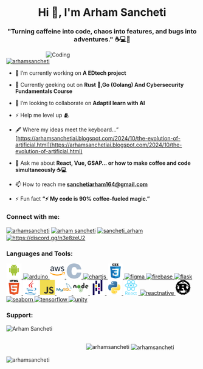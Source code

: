 <h1 align="center">Hi 👋, I'm Arham Sancheti</h1>
<h3 align="center">"Turning caffeine into code, chaos into features, and bugs into adventures." ☕💻🐛</h3>
<img align="right" alt="Coding" width="400" src="https://i.redd.it/n8agw6z2smyb1.gif">


<p align="left"> <a href="https://github.com/ryo-ma/github-profile-trophy"><img src="https://github-profile-trophy.vercel.app/?username=arhamsancheti" alt="arhamsancheti" /></a> </p>

- 🔭 I’m currently working on **A EDtech project**

- 🧠 Currently geeking out on **Rust 🦀,Go (Golang) And Cybersecurity Fundamentals Course**

- 👯 I’m looking to collaborate on **Adaptil learn with AI**

- ⚡ Help me level up **🫂**

- 🖋 Where my ideas meet the keyboard…” [https://arhamsanchetiai.blogspot.com/2024/10/the-evolution-of-artificial.html](https://arhamsanchetiai.blogspot.com/2024/10/the-evolution-of-artificial.html)

- 💬 Ask me about **React, Vue, GSAP… or how to make coffee and code simultaneously ☕💻**

- 📫 How to reach me **sanchetiarham164@gmail.com**

- ⚡ Fun fact **“⚡ My code is 90% coffee-fueled magic.”**

<h3 align="left">Connect with me:</h3>
<p align="left">
<a href="https://kaggle.com/arhamsancheti" target="blank"><img align="center" src="https://raw.githubusercontent.com/rahuldkjain/github-profile-readme-generator/master/src/images/icons/Social/kaggle.svg" alt="arhamsancheti" height="30" width="40" /></a>
<a href="https://fb.com/arham sancheti" target="blank"><img align="center" src="https://raw.githubusercontent.com/rahuldkjain/github-profile-readme-generator/master/src/images/icons/Social/facebook.svg" alt="arham sancheti" height="30" width="40" /></a>
<a href="https://instagram.com/sancheti_arham" target="blank"><img align="center" src="https://raw.githubusercontent.com/rahuldkjain/github-profile-readme-generator/master/src/images/icons/Social/instagram.svg" alt="sancheti_arham" height="30" width="40" /></a>
<a href="https://discord.gg/https://discord.gg/n3e8zeU2" target="blank"><img align="center" src="https://raw.githubusercontent.com/rahuldkjain/github-profile-readme-generator/master/src/images/icons/Social/discord.svg" alt="https://discord.gg/n3e8zeU2" height="30" width="40" /></a>
</p>

<h3 align="left">Languages and Tools:</h3>
<p align="left"> <a href="https://developer.android.com" target="_blank" rel="noreferrer"> <img src="https://raw.githubusercontent.com/devicons/devicon/master/icons/android/android-original-wordmark.svg" alt="android" width="40" height="40"/> </a> <a href="https://www.arduino.cc/" target="_blank" rel="noreferrer"> <img src="https://cdn.worldvectorlogo.com/logos/arduino-1.svg" alt="arduino" width="40" height="40"/> </a> <a href="https://aws.amazon.com" target="_blank" rel="noreferrer"> <img src="https://raw.githubusercontent.com/devicons/devicon/master/icons/amazonwebservices/amazonwebservices-original-wordmark.svg" alt="aws" width="40" height="40"/> </a> <a href="https://www.cprogramming.com/" target="_blank" rel="noreferrer"> <img src="https://raw.githubusercontent.com/devicons/devicon/master/icons/c/c-original.svg" alt="c" width="40" height="40"/> </a> <a href="https://www.chartjs.org" target="_blank" rel="noreferrer"> <img src="https://www.chartjs.org/media/logo-title.svg" alt="chartjs" width="40" height="40"/> </a> <a href="https://www.w3schools.com/css/" target="_blank" rel="noreferrer"> <img src="https://raw.githubusercontent.com/devicons/devicon/master/icons/css3/css3-original-wordmark.svg" alt="css3" width="40" height="40"/> </a> <a href="https://www.figma.com/" target="_blank" rel="noreferrer"> <img src="https://www.vectorlogo.zone/logos/figma/figma-icon.svg" alt="figma" width="40" height="40"/> </a> <a href="https://firebase.google.com/" target="_blank" rel="noreferrer"> <img src="https://www.vectorlogo.zone/logos/firebase/firebase-icon.svg" alt="firebase" width="40" height="40"/> </a> <a href="https://flask.palletsprojects.com/" target="_blank" rel="noreferrer"> <img src="https://www.vectorlogo.zone/logos/pocoo_flask/pocoo_flask-icon.svg" alt="flask" width="40" height="40"/> </a> <a href="https://www.w3.org/html/" target="_blank" rel="noreferrer"> <img src="https://raw.githubusercontent.com/devicons/devicon/master/icons/html5/html5-original-wordmark.svg" alt="html5" width="40" height="40"/> </a> <a href="https://www.java.com" target="_blank" rel="noreferrer"> <img src="https://raw.githubusercontent.com/devicons/devicon/master/icons/java/java-original.svg" alt="java" width="40" height="40"/> </a> <a href="https://developer.mozilla.org/en-US/docs/Web/JavaScript" target="_blank" rel="noreferrer"> <img src="https://raw.githubusercontent.com/devicons/devicon/master/icons/javascript/javascript-original.svg" alt="javascript" width="40" height="40"/> </a> <a href="https://www.mysql.com/" target="_blank" rel="noreferrer"> <img src="https://raw.githubusercontent.com/devicons/devicon/master/icons/mysql/mysql-original-wordmark.svg" alt="mysql" width="40" height="40"/> </a> <a href="https://nodejs.org" target="_blank" rel="noreferrer"> <img src="https://raw.githubusercontent.com/devicons/devicon/master/icons/nodejs/nodejs-original-wordmark.svg" alt="nodejs" width="40" height="40"/> </a> <a href="https://pandas.pydata.org/" target="_blank" rel="noreferrer"> <img src="https://raw.githubusercontent.com/devicons/devicon/2ae2a900d2f041da66e950e4d48052658d850630/icons/pandas/pandas-original.svg" alt="pandas" width="40" height="40"/> </a> <a href="https://www.python.org" target="_blank" rel="noreferrer"> <img src="https://raw.githubusercontent.com/devicons/devicon/master/icons/python/python-original.svg" alt="python" width="40" height="40"/> </a> <a href="https://reactjs.org/" target="_blank" rel="noreferrer"> <img src="https://raw.githubusercontent.com/devicons/devicon/master/icons/react/react-original-wordmark.svg" alt="react" width="40" height="40"/> </a> <a href="https://reactnative.dev/" target="_blank" rel="noreferrer"> <img src="https://reactnative.dev/img/header_logo.svg" alt="reactnative" width="40" height="40"/> </a> <a href="https://www.rust-lang.org" target="_blank" rel="noreferrer"> <img src="https://raw.githubusercontent.com/devicons/devicon/master/icons/rust/rust-plain.svg" alt="rust" width="40" height="40"/> </a> <a href="https://seaborn.pydata.org/" target="_blank" rel="noreferrer"> <img src="https://seaborn.pydata.org/_images/logo-mark-lightbg.svg" alt="seaborn" width="40" height="40"/> </a> <a href="https://www.tensorflow.org" target="_blank" rel="noreferrer"> <img src="https://www.vectorlogo.zone/logos/tensorflow/tensorflow-icon.svg" alt="tensorflow" width="40" height="40"/> </a> <a href="https://unity.com/" target="_blank" rel="noreferrer"> <img src="https://www.vectorlogo.zone/logos/unity3d/unity3d-icon.svg" alt="unity" width="40" height="40"/> </a> </p>

<h3 align="left">Support:</h3>
<p><a href="https://www.buymeacoffee.com/Arham Sancheti"> <img align="left" src="https://cdn.buymeacoffee.com/buttons/v2/default-yellow.png" height="50" width="210" alt="Arham Sancheti" /></a></p><br><br>

<p><img align="left" src="https://github-readme-stats.vercel.app/api/top-langs?username=arhamsancheti&show_icons=true&locale=en&layout=compact" alt="arhamsancheti" /></p>

<p>&nbsp;<img align="center" src="https://github-readme-stats.vercel.app/api?username=arhamsancheti&show_icons=true&locale=en" alt="arhamsancheti" /></p>

<p><img align="center" src="https://github-readme-streak-stats.herokuapp.com/?user=arhamsancheti&" alt="arhamsancheti" /></p>

